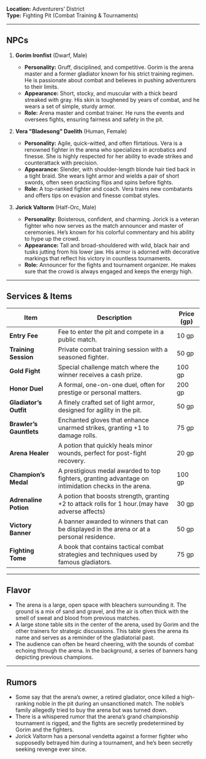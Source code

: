 **Location:** Adventurers’ District  
**Type:** Fighting Pit (Combat Training & Tournaments)

---

## NPCs

1. **Gorim Ironfist** (Dwarf, Male)
    
    - **Personality:** Gruff, disciplined, and competitive. Gorim is the arena master and a former gladiator known for his strict training regimen. He is passionate about combat and believes in pushing adventurers to their limits.
    - **Appearance:** Short, stocky, and muscular with a thick beard streaked with gray. His skin is toughened by years of combat, and he wears a set of simple, sturdy armor.
    - **Role:** Arena master and combat trainer. He runs the events and oversees fights, ensuring fairness and safety in the pit.
2. **Vera "Bladesong" Daelith** (Human, Female)
    
    - **Personality:** Agile, quick-witted, and often flirtatious. Vera is a renowned fighter in the arena who specializes in acrobatics and finesse. She is highly respected for her ability to evade strikes and counterattack with precision.
    - **Appearance:** Slender, with shoulder-length blonde hair tied back in a tight braid. She wears light armor and wields a pair of short swords, often seen practicing flips and spins before fights.
    - **Role:** A top-ranked fighter and coach. Vera trains new combatants and offers tips on evasion and finesse combat styles.
3. **Jorick Valtorm** (Half-Orc, Male)
    
    - **Personality:** Boisterous, confident, and charming. Jorick is a veteran fighter who now serves as the match announcer and master of ceremonies. He’s known for his colorful commentary and his ability to hype up the crowd.
    - **Appearance:** Tall and broad-shouldered with wild, black hair and tusks jutting from his lower jaw. His armor is adorned with decorative markings that reflect his victory in countless tournaments.
    - **Role:** Announcer for the fights and tournament organizer. He makes sure that the crowd is always engaged and keeps the energy high.

---

## Services & Items

| Item                    | Description                                                                                          | Price (gp) |
| ----------------------- | ---------------------------------------------------------------------------------------------------- | ---------- |
| **Entry Fee**           | Fee to enter the pit and compete in a public match.                                                  | 10 gp      |
| **Training Session**    | Private combat training session with a seasoned fighter.                                             | 50 gp      |
| **Gold Fight**          | Special challenge match where the winner receives a cash prize.                                      | 100 gp     |
| **Honor Duel**          | A formal, one-on-one duel, often for prestige or personal matters.                                   | 200 gp     |
| **Gladiator’s Outfit**  | A finely crafted set of light armor, designed for agility in the pit.                                | 50 gp      |
| **Brawler’s Gauntlets** | Enchanted gloves that enhance unarmed strikes, granting +1 to damage rolls.                          | 75 gp      |
| **Arena Healer**        | A potion that quickly heals minor wounds, perfect for post-fight recovery.                           | 20 gp      |
| **Champion’s Medal**    | A prestigious medal awarded to top fighters, granting advantage on intimidation checks in the arena. | 100 gp     |
| **Adrenaline Potion**   | A potion that boosts strength, granting +2 to attack rolls for 1 hour.(may have adverse affects)     | 30 gp      |
| **Victory Banner**      | A banner awarded to winners that can be displayed in the arena or at a personal residence.           | 50 gp      |
| **Fighting Tome**       | A book that contains tactical combat strategies and techniques used by famous gladiators.            | 75 gp      |

---

## Flavor

- The arena is a large, open space with bleachers surrounding it. The ground is a mix of sand and gravel, and the air is often thick with the smell of sweat and blood from previous matches.
- A large stone table sits in the center of the arena, used by Gorim and the other trainers for strategic discussions. This table gives the arena its name and serves as a reminder of the gladiatorial past.
- The audience can often be heard cheering, with the sounds of combat echoing through the arena. In the background, a series of banners hang depicting previous champions.

---

## Rumors

- Some say that the arena’s owner, a retired gladiator, once killed a high-ranking noble in the pit during an unsanctioned match. The noble’s family allegedly tried to buy the arena but was turned down.
- There is a whispered rumor that the arena’s grand championship tournament is rigged, and the fights are secretly predetermined by Gorim and the fighters.
- Jorick Valtorm has a personal vendetta against a former fighter who supposedly betrayed him during a tournament, and he’s been secretly seeking revenge ever since.